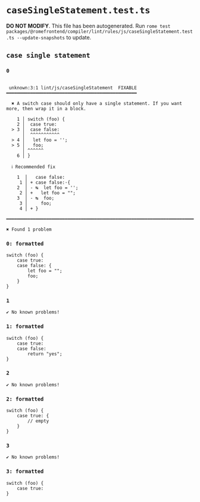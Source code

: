 # `caseSingleStatement.test.ts`

**DO NOT MODIFY**. This file has been autogenerated. Run `rome test packages/@romefrontend/compiler/lint/rules/js/caseSingleStatement.test.ts --update-snapshots` to update.

## `case single statement`

### `0`

```

 unknown:3:1 lint/js/caseSingleStatement  FIXABLE  ━━━━━━━━━━━━━━━━━━━━━━━━━━━━━━━━━━━━━━━━━━━━━━━━━

  ✖ A switch case should only have a single statement. If you want more, then wrap it in a block.

    1 │ switch (foo) {
    2 │  case true:
  > 3 │  case false:
      │  ^^^^^^^^^^^
  > 4 │   let foo = '';
  > 5 │   foo;
      │ ^^^^^^
    6 │ }

  ℹ Recommended fix

    1  │   case false:
     1 │ + case false:·{
    2  │ - ↹  let foo = '';
     2 │ +   let foo = "";
    3  │ - ↹  foo;
     3 │     foo;
     4 │ + }

━━━━━━━━━━━━━━━━━━━━━━━━━━━━━━━━━━━━━━━━━━━━━━━━━━━━━━━━━━━━━━━━━━━━━━━━━━━━━━━━━━━━━━━━━━━━━━━━━━━━

✖ Found 1 problem

```

### `0: formatted`

```
switch (foo) {
	case true:
	case false: {
		let foo = "";
		foo;
	}
}

```

### `1`

```
✔ No known problems!

```

### `1: formatted`

```
switch (foo) {
	case true:
	case false:
		return "yes";
}

```

### `2`

```
✔ No known problems!

```

### `2: formatted`

```
switch (foo) {
	case true: {
		// empty
	}
}

```

### `3`

```
✔ No known problems!

```

### `3: formatted`

```
switch (foo) {
	case true:
}

```
